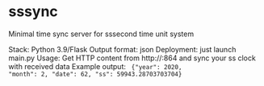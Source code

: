 # sssync
Minimal time sync server for sssecond time unit system

Stack: Python 3.9/Flask
Output format: json
Deployment: just launch main.py
Usage: Get HTTP content from http://<yourhostname>:864 and sync your ss clock with received data
Example output:
<code>
{"year": 2020, "month": 2, "date": 62, "ss": 59943.28703703704}
</code>
